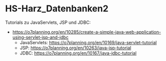 # HS-Harz_Datenbanken2

Tutorials zu JavaServlets, JSP und JDBC:
- https://o7planning.org/en/10285/create-a-simple-java-web-application-using-servlet-jsp-and-jdbc
  - JavaServlets: https://o7planning.org/en/10169/java-servlet-tutorial
  - JSP: https://o7planning.org/en/10263/java-jsp-tutorial
  - JDBC: https://o7planning.org/en/10167/java-jdbc-tutorial
